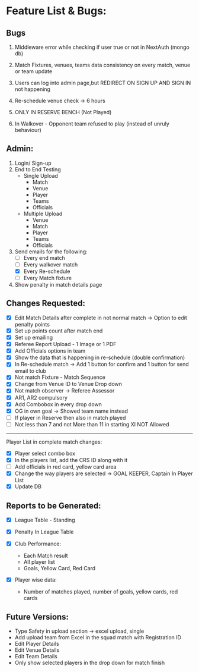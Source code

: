 # Feature List & Bugs:

## Bugs

1. Middleware error while checking if user true or not in NextAuth (mongo db)
2. Match Fixtures, venues, teams data consistency on every match, venue or team update
3. Users can log into admin page,but REDIRECT ON SIGN UP AND SIGN IN not happening

4. Re-schedule venue check -> 6 hours
5. ONLY IN RESERVE BENCH (Not Played)
6. In Walkover - Opponent team refused to play (instead of unruly behaviour)

## Admin:

1. Login/ Sign-up
2. End to End Testing
   - Single Upload
     - Match
     - Venue
     - Player
     - Teams
     - Officials
   - Multiple Upload
     - Venue
     - Match
     - Player
     - Teams
     - Officials
3. Send emails for the following:
   - [ ] Every end match
   - [ ] Every walkover match
   - [x] Every Re-schedule
   - [ ] Every Match fixture
4. Show penalty in match details page

## Changes Requested:

- [x] Edit Match Details after complete in not normal match -> Option to edit penalty points
- [x] Set up points count after match end
- [x] Set up emailing
- [x] Referee Report Upload - 1 Image or 1 PDF
- [x] Add Officials options in team
- [x] Show the data that is happening in re-schedule (double confirmation)
- [x] In Re-schedule match -> Add 1 button for confirm and 1 button for send email to club
- [x] Not match Fixture - Match Sequence
- [x] Change from Venue ID to Venue Drop down
- [x] Not match observer -> Referee Assessor
- [x] AR1, AR2 compulsory
- [x] Add Combobox in every drop down
- [x] OG in own goal -> Showed team name instead
- [ ] If player in Reserve then also in match played
- [ ] Not less than 7 and not More than 11 in starting XI NOT Allowed

---

Player List in complete match changes:

- [x] Player select combo box
- [x] In the players list, add the CRS ID along with it
- [ ] Add officials in red card, yellow card area
- [x] Change the way players are selected -> GOAL KEEPER, Captain In Player List
- [x] Update DB

## Reports to be Generated:

- [x] League Table - Standing
- [x] Penalty In League Table
- [x] Club Performance:

  - Each Match result
  - All player list
  - Goals, Yellow Card, Red Card

- [x] Player wise data:
  - Number of matches played, number of goals, yellow cards, red cards

## Future Versions:

- Type Safety in upload section -> excel upload, single
- Add upload team from Excel in the squad match with Registration ID
- Edit Player Details
- Edit Venue Details
- Edit Team Details
- Only show selected players in the drop down for match finish
